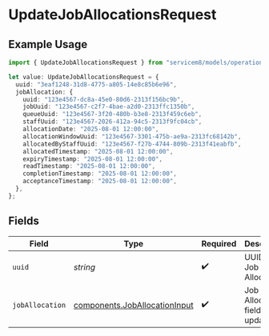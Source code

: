 # UpdateJobAllocationsRequest

## Example Usage

```typescript
import { UpdateJobAllocationsRequest } from "servicem8/models/operations";

let value: UpdateJobAllocationsRequest = {
  uuid: "3eaf1248-31d8-4775-a805-14e8c85b6e96",
  jobAllocation: {
    uuid: "123e4567-dc8a-45e0-80d6-2313f156bc9b",
    jobUuid: "123e4567-c2f7-4bae-a2d0-2313ffc1350b",
    queueUuid: "123e4567-3f20-480b-b3e8-2313f459c6eb",
    staffUuid: "123e4567-2026-412a-94c5-2313f9fc04cb",
    allocationDate: "2025-08-01 12:00:00",
    allocationWindowUuid: "123e4567-3301-475b-ae9a-2313fc68142b",
    allocatedByStaffUuid: "123e4567-f27b-4744-809b-2313f41eabfb",
    allocatedTimestamp: "2025-08-01 12:00:00",
    expiryTimestamp: "2025-08-01 12:00:00",
    readTimestamp: "2025-08-01 12:00:00",
    completionTimestamp: "2025-08-01 12:00:00",
    acceptanceTimestamp: "2025-08-01 12:00:00",
  },
};
```

## Fields

| Field                                                                          | Type                                                                           | Required                                                                       | Description                                                                    |
| ------------------------------------------------------------------------------ | ------------------------------------------------------------------------------ | ------------------------------------------------------------------------------ | ------------------------------------------------------------------------------ |
| `uuid`                                                                         | *string*                                                                       | :heavy_check_mark:                                                             | UUID of the Job Allocation                                                     |
| `jobAllocation`                                                                | [components.JobAllocationInput](../../models/components/joballocationinput.md) | :heavy_check_mark:                                                             | Job Allocation fields to update                                                |